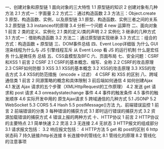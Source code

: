 一、创建对象和原型链
1 面向对象的三大特性
1.1 原型链的知识
2 创建对象有几种方法
2.1 方式一：字面量
2.2 方式二：通过构造函数
2.3 方法三：Object.create
3 原型、构造函数、实例，以及原型链
3.1 原型、构造函数、实例三者之间的关系
3.2 原型链
3.3 instanceof的原理
3.4 分析一个问题
4 new 运算符
二、面向对象
1 前言
2 类的定义、实例化
2.1 类的定义/类的声明
2.2 实例化
3 继承的几种方式
3.1 方式一：借助构造函数
3.2 方法二：通过原型链实现继承
3.3 方式三：组合的方式：构造函数 + 原型链
三、DOM事件总结
四、Event Loop详细版
为什么 GUI 渲染线程为什么与 JS 引擎线程互斥
从 Event Loop 看 JS 的运行机制
什么是宏任务
什么是微任务
总结
五、CSS盒模型及BFC
六、页面布局
七、安全问题：CSRF和XSS
1 前言
2 CSRF
2.1 CSRF的基本概念、缩写、全称
2.2 CSRF的攻击原理
2.3 CSRF如何防御
3 XSS
3.1 XSS的基本概念
3.2 XSS的攻击原理
3.3 XSS的攻击方式
3.4 XSS的防范措施（encode + 过滤）
4 CSRF 和 XSS 的区别
八、跨域通信类
1 前言
2 同源策略的概念和具体限制
3 前后端如何通信
4 如何创建Ajax
4.1 发送 Ajax 请求的五个步骤（XMLHttpRequest的工作原理）
4.2 发送 get 请求和 post 请求
4.3 onreadystatechange 事件
4.4 事件的触发条件
4.5 事件的触发顺序
4.6 实际开发中用的 原生Ajax请求
5 跨域通信的几种方式
5.1 JSONP
5.2 WebSocket
5.3 CORS
5.4 Hash
5.5 postMessage()方法
九、前端错误监控
1 前言
2 前端错误的分类
3 每种错误的捕获方式
3.1 即时运行错误的捕获方式
3.2 资源加载错误的捕获方式
4 错误上报的两种方式
十、HTTP协议
1 前言
2 HTTP协议的主要特点
2.1 简单快速
2.2 灵活
2.3 无连接
2.4 无状态
3 HTTP报文的组成部分
3.1 请求报文包括：
3.2 响应报文包括：
4 HTTP方法
5 get 和 post的区别
6 http状态码
7 持久链接/http长连接
8 长连接中的管线化
8.1 管线化的原理
8.2 管线化的注意事项
